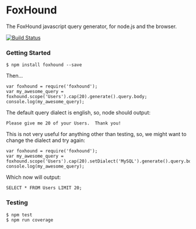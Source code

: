# FoxHound

The FoxHound javascript query generator, for node.js and the browser.

[![Build Status](https://travis-ci.org/stevenvelozo/foxhound.svg?branch=master)](https://travis-ci.org/stevenvelozo/foxhound)

### Getting Started

    $ npm install foxhound --save

Then...

    var foxhound = require('foxhound');
    var my_awesome_query = foxhound.scope('Users').cap(20).generate().query.body;
    console.log(my_awesome_query);

The default query dialect is english, so, node should output:

    Please give me 20 of your Users.  Thank you!

This is not very useful for anything other than testing, so, we might want to change the dialect and try again:

    var foxhound = require('foxhound');
    var my_awesome_query = foxhound.scope('Users').cap(20).setDialect('MySQL').generate().query.body;
    console.log(my_awesome_query);

Which now will output:

    SELECT * FROM Users LIMIT 20;

### Testing

    $ npm test
    $ npm run coverage
